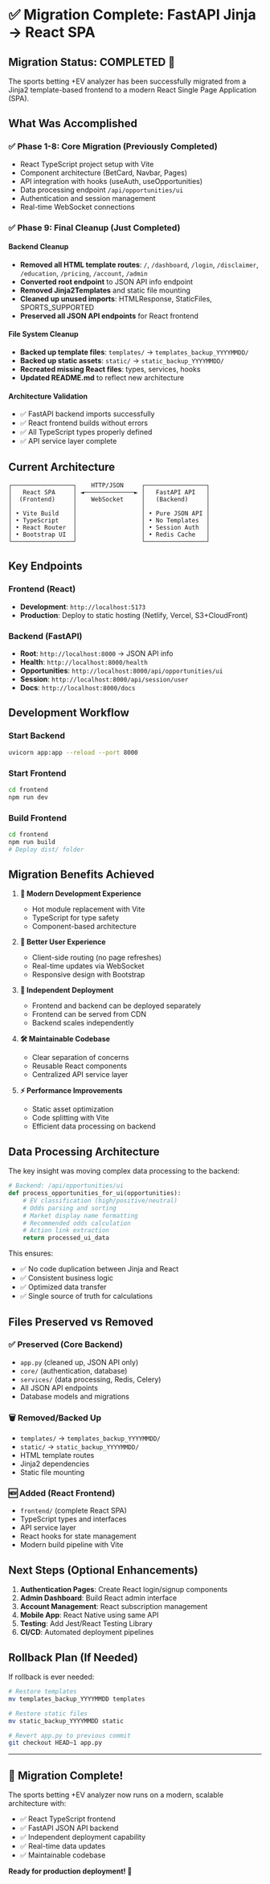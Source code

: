 # ✅ Migration Complete: FastAPI Jinja → React SPA

## Migration Status: **COMPLETED** 🎉

The sports betting +EV analyzer has been successfully migrated from a Jinja2 template-based frontend to a modern React Single Page Application (SPA).

## What Was Accomplished

### ✅ Phase 1-8: Core Migration (Previously Completed)
- React TypeScript project setup with Vite
- Component architecture (BetCard, Navbar, Pages)
- API integration with hooks (useAuth, useOpportunities)
- Data processing endpoint `/api/opportunities/ui`
- Authentication and session management
- Real-time WebSocket connections

### ✅ Phase 9: Final Cleanup (Just Completed)

#### Backend Cleanup
- **Removed all HTML template routes**: `/`, `/dashboard`, `/login`, `/disclaimer`, `/education`, `/pricing`, `/account`, `/admin`
- **Converted root endpoint** to JSON API info endpoint
- **Removed Jinja2Templates** and static file mounting
- **Cleaned up unused imports**: HTMLResponse, StaticFiles, SPORTS_SUPPORTED
- **Preserved all JSON API endpoints** for React frontend

#### File System Cleanup
- **Backed up template files**: `templates/` → `templates_backup_YYYYMMDD/`
- **Backed up static assets**: `static/` → `static_backup_YYYYMMDD/`
- **Recreated missing React files**: types, services, hooks
- **Updated README.md** to reflect new architecture

#### Architecture Validation
- ✅ FastAPI backend imports successfully
- ✅ React frontend builds without errors
- ✅ All TypeScript types properly defined
- ✅ API service layer complete

## Current Architecture

```
┌─────────────────┐    HTTP/JSON     ┌─────────────────┐
│   React SPA     │ ◄──────────────► │   FastAPI API   │
│  (Frontend)     │    WebSocket     │   (Backend)     │
│                 │                  │                 │
│ • Vite Build    │                  │ • Pure JSON API │
│ • TypeScript    │                  │ • No Templates  │
│ • React Router  │                  │ • Session Auth  │
│ • Bootstrap UI  │                  │ • Redis Cache   │
└─────────────────┘                  └─────────────────┘
```

## Key Endpoints

### Frontend (React)
- **Development**: `http://localhost:5173`
- **Production**: Deploy to static hosting (Netlify, Vercel, S3+CloudFront)

### Backend (FastAPI)
- **Root**: `http://localhost:8000` → JSON API info
- **Health**: `http://localhost:8000/health`
- **Opportunities**: `http://localhost:8000/api/opportunities/ui`
- **Session**: `http://localhost:8000/api/session/user`
- **Docs**: `http://localhost:8000/docs`

## Development Workflow

### Start Backend
```bash
uvicorn app:app --reload --port 8000
```

### Start Frontend
```bash
cd frontend
npm run dev
```

### Build Frontend
```bash
cd frontend
npm run build
# Deploy dist/ folder
```

## Migration Benefits Achieved

1. **🚀 Modern Development Experience**
   - Hot module replacement with Vite
   - TypeScript for type safety
   - Component-based architecture

2. **📱 Better User Experience**
   - Client-side routing (no page refreshes)
   - Real-time updates via WebSocket
   - Responsive design with Bootstrap

3. **🔧 Independent Deployment**
   - Frontend and backend can be deployed separately
   - Frontend can be served from CDN
   - Backend scales independently

4. **🛠️ Maintainable Codebase**
   - Clear separation of concerns
   - Reusable React components
   - Centralized API service layer

5. **⚡ Performance Improvements**
   - Static asset optimization
   - Code splitting with Vite
   - Efficient data processing on backend

## Data Processing Architecture

The key insight was moving complex data processing to the backend:

```python
# Backend: /api/opportunities/ui
def process_opportunities_for_ui(opportunities):
    # EV classification (high/positive/neutral)
    # Odds parsing and sorting
    # Market display name formatting
    # Recommended odds calculation
    # Action link extraction
    return processed_ui_data
```

This ensures:
- ✅ No code duplication between Jinja and React
- ✅ Consistent business logic
- ✅ Optimized data transfer
- ✅ Single source of truth for calculations

## Files Preserved vs Removed

### ✅ Preserved (Core Backend)
- `app.py` (cleaned up, JSON API only)
- `core/` (authentication, database)
- `services/` (data processing, Redis, Celery)
- All JSON API endpoints
- Database models and migrations

### 🗑️ Removed/Backed Up
- `templates/` → `templates_backup_YYYYMMDD/`
- `static/` → `static_backup_YYYYMMDD/`
- HTML template routes
- Jinja2 dependencies
- Static file mounting

### 🆕 Added (React Frontend)
- `frontend/` (complete React SPA)
- TypeScript types and interfaces
- API service layer
- React hooks for state management
- Modern build pipeline with Vite

## Next Steps (Optional Enhancements)

1. **Authentication Pages**: Create React login/signup components
2. **Admin Dashboard**: Build React admin interface
3. **Account Management**: React subscription management
4. **Mobile App**: React Native using same API
5. **Testing**: Add Jest/React Testing Library
6. **CI/CD**: Automated deployment pipelines

## Rollback Plan (If Needed)

If rollback is ever needed:
```bash
# Restore templates
mv templates_backup_YYYYMMDD templates

# Restore static files  
mv static_backup_YYYYMMDD static

# Revert app.py to previous commit
git checkout HEAD~1 app.py
```

---

## 🎯 Migration Complete!

The sports betting +EV analyzer now runs on a modern, scalable architecture with:
- ✅ React TypeScript frontend
- ✅ FastAPI JSON API backend  
- ✅ Independent deployment capability
- ✅ Real-time data updates
- ✅ Maintainable codebase

**Ready for production deployment! 🚀** 
